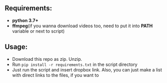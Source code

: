 ## Requirements:
  * **python 3.7+**
  * **ffmpeg**(if you wanna download videos too, need to put it into **PATH** variable or next to script)

## Usage:
 * Download this repo as zip. Unzip.
 * Run `pip install -r requirements.txt` in the script directory
 * Just run the script and insert dropbox link. Also, you can just make a list with direct links to the files, if you want to
